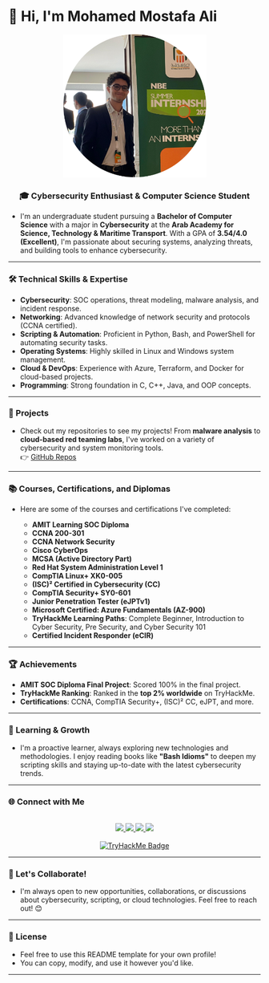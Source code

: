 # 👋 Hi, I'm Mohamed Mostafa Ali

<div align="center">
  <img src="assets/GithubProfileImage.png" alt="Mohamed Mostafa Ali" width="285" />
</div>

<h3 align="center"><strong>🎓 Cybersecurity Enthusiast & Computer Science Student</strong></h3>

- I'm an undergraduate student pursuing a **Bachelor of Computer Science** with a major in **Cybersecurity** at the **Arab Academy for Science, Technology & Maritime Transport**. With a GPA of **3.54/4.0 (Excellent)**, I'm passionate about securing systems, analyzing threats, and building tools to enhance cybersecurity.

---

### 🛠️ Technical Skills & Expertise

- **Cybersecurity**: SOC operations, threat modeling, malware analysis, and incident response.
- **Networking**: Advanced knowledge of network security and protocols (CCNA certified).
- **Scripting & Automation**: Proficient in Python, Bash, and PowerShell for automating security tasks.
- **Operating Systems**: Highly skilled in Linux and Windows system management.
- **Cloud & DevOps**: Experience with Azure, Terraform, and Docker for cloud-based projects.
- **Programming**: Strong foundation in C, C++, Java, and OOP concepts.

---

### 🚀 Projects

- Check out my repositories to see my projects! From **malware analysis** to **cloud-based red teaming labs**, I've worked on a variety of cybersecurity and system monitoring tools.  
👉 [GitHub Repos](https://github.com/MohamedMostafa010?tab=repositories)

---

### 📚 Courses, Certifications, and Diplomas

- Here are some of the courses and certifications I've completed:

  - **AMIT Learning SOC Diploma**
  - **CCNA 200-301**
  - **CCNA Network Security**
  - **Cisco CyberOps**
  - **MCSA (Active Directory Part)**
  - **Red Hat System Administration Level 1**
  - **CompTIA Linux+ XK0-005**
  - **(ISC)² Certified in Cybersecurity (CC)**
  - **CompTIA Security+ SY0-601**
  - **Junior Penetration Tester (eJPTv1)**
  - **Microsoft Certified: Azure Fundamentals (AZ-900)**
  - **TryHackMe Learning Paths**: Complete Beginner, Introduction to Cyber Security, Pre Security, and Cyber Security 101
  - **Certified Incident Responder (eCIR)**

---

### 🏆 Achievements

- **AMIT SOC Diploma Final Project**: Scored 100% in the final project.
- **TryHackMe Ranking**: Ranked in the **top 2% worldwide** on TryHackMe.
- **Certifications**: CCNA, CompTIA Security+, (ISC)² CC, eJPT, and more.

---

### 🌱 Learning & Growth

- I'm a proactive learner, always exploring new technologies and methodologies. I enjoy reading books like **"Bash Idioms"** to deepen my scripting skills and staying up-to-date with the latest cybersecurity trends.

---

### 🌐 Connect with Me

<br>

<div align="center">

<a href="https://github.com/MohamedMostafa010">
  <img src="https://img.shields.io/badge/GitHub-100000?style=for-the-badge&logo=github&logoColor=white" height="42" />
</a>
<a href="https://www.linkedin.com/in/mohamedmostafaali">
  <img src="https://img.shields.io/badge/LinkedIn-0077B5?style=for-the-badge&logo=linkedin&logoColor=white" height="42" />
</a>
<a href="https://mohamedmostafa010.github.io/">
  <img src="https://img.shields.io/badge/Website-000000?style=for-the-badge&logo=About.me&logoColor=white" height="42" />
</a>
<a href="mailto:mohamedmostafa10110@gmail.com">
  <img src="https://img.shields.io/badge/Email-D14836?style=for-the-badge&logo=gmail&logoColor=white" height="42" />
</a>

</div>

<div align="center">
  <br>
  <a href="https://tryhackme.com/p/mohamedmostafa11">
    <img src="https://tryhackme-badges.s3.amazonaws.com/mohamedmostafa11.png" alt="TryHackMe Badge" height="80" />
  </a>
</div>

---

### 💬 Let's Collaborate!

- I'm always open to new opportunities, collaborations, or discussions about cybersecurity, scripting, or cloud technologies. Feel free to reach out! 😊

---

### 📄 License

- Feel free to use this README template for your own profile!  
- You can copy, modify, and use it however you'd like.
---

